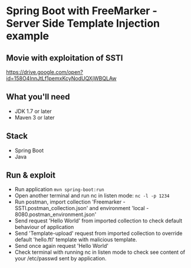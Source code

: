 # Spring Boot with FreeMarker - Server Side Template Injection example

## Movie with exploitation of SSTI
https://drive.google.com/open?id=158O4InnJtLf1pemxKcyNodUQXjWBQLAw

## What you'll need
- JDK 1.7 or later
- Maven 3 or later

## Stack
- Spring Boot
- Java

## Run & exploit
- Run application
`mvn spring-boot:run`
- Open another terminal and run nc in listen mode:
`nc -l -p 1234`
- Run postman, import collection 'Freemarker - SSTI.postman_collection.json' and environment 'local - 8080.postman_environment.json'
- Send request 'Hello World' from imported collection to check default behaviour of application
- Send 'Template-upload' request from imported collection to override default 'hello.ftl' template with malicious template.
- Send once again request 'Hello World'
- Check terminal with running nc in listen mode to check see content of your /etc/passwd sent by application.
